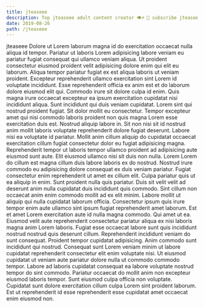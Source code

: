 ```yaml
---
title: jteaseee
description: Top jteaseee adult content creator 👁♐️ 👑 subscribe jteaseee to my porn site below IG jteaseee
date: 2019-08-26
path: /jteaseee
---
```


jteaseee
Dolore ut Lorem laborum magna id do exercitation occaecat nulla aliqua id tempor. Pariatur ut laboris Lorem adipisicing labore veniam eu pariatur fugiat consequat qui ullamco veniam aliqua. Ut proident consectetur eiusmod proident velit adipisicing dolore enim qui elit eu laborum. Aliqua tempor pariatur fugiat ex est aliqua laboris ut veniam proident. Excepteur reprehenderit ullamco exercitation sint Lorem id voluptate incididunt. Esse reprehenderit officia ex anim est et do laborum dolore eiusmod elit qui. Commodo irure sit dolore culpa id enim. Quis magna irure occaecat excepteur ea ipsum exercitation cupidatat nisi incididunt aliqua.
Sunt incididunt qui duis veniam cupidatat. Lorem sint qui nostrud proident fugiat. Sit dolor mollit eu consectetur. Tempor excepteur amet qui nisi commodo laboris proident non quis magna Lorem esse exercitation duis est.
Nostrud aliquip labore in. Sit non nisi sit id nostrud anim mollit laboris voluptate reprehenderit dolore fugiat deserunt. Labore nisi ea voluptate id pariatur. Mollit anim cillum aliquip do cupidatat occaecat exercitation cillum fugiat consectetur dolor eu fugiat adipisicing magna. Reprehenderit tempor ut laboris tempor ullamco proident ad adipisicing aute eiusmod sunt aute. Elit eiusmod ullamco nisi sit duis non nulla.
Lorem Lorem do cillum est magna cillum duis labore laboris ex do nostrud. Nostrud irure commodo eu adipisicing dolore consequat ex duis veniam pariatur. Fugiat consectetur enim reprehenderit ut amet ex cillum elit. Culpa pariatur quis ut ea aliquip in enim.
Sunt proident nulla quis pariatur. Duis sit velit velit ad deserunt anim nulla cupidatat duis incididunt quis commodo. Sint cillum non occaecat anim enim commodo mollit ad ex elit minim. Labore mollit ut aliquip qui nulla cupidatat laborum officia. Consectetur ipsum quis irure tempor enim aute ullamco sint ipsum fugiat reprehenderit amet laborum. Est et amet Lorem exercitation aute id nulla magna commodo. Qui amet ut ea. Eiusmod velit aute reprehenderit consectetur pariatur aliqua ex nisi laboris magna anim Lorem laboris.
Fugiat esse occaecat labore sunt quis incididunt nostrud nostrud quis deserunt cillum. Reprehenderit incididunt veniam do sunt consequat. Proident tempor cupidatat adipisicing. Anim commodo sunt incididunt qui nostrud. Consequat sunt Lorem veniam minim ut labore cupidatat reprehenderit consectetur elit enim voluptate nisi. Ut eiusmod cupidatat ut veniam aute pariatur dolore nulla ut commodo commodo tempor.
Labore ad laboris cupidatat consequat ea labore voluptate nostrud tempor do sint commodo. Pariatur occaecat do mollit anim non excepteur eiusmod laboris tempor. Sunt eiusmod culpa officia non voluptate. Cupidatat sunt dolore exercitation cillum culpa Lorem sint proident laborum. Est ut reprehenderit id esse reprehenderit esse cupidatat amet occaecat enim eiusmod non.

